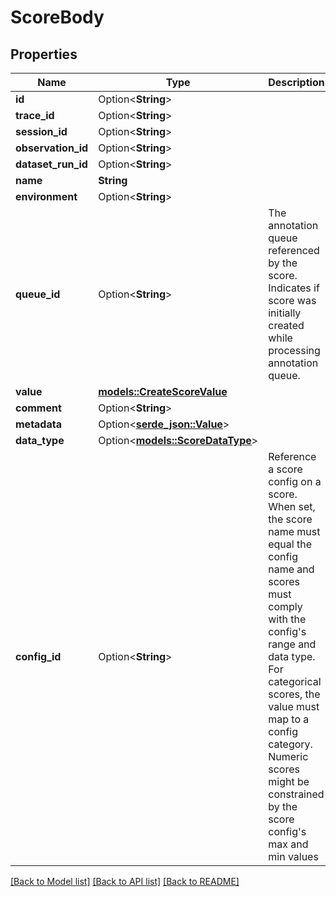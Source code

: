 # ScoreBody

## Properties

Name | Type | Description | Notes
------------ | ------------- | ------------- | -------------
**id** | Option<**String**> |  | [optional]
**trace_id** | Option<**String**> |  | [optional]
**session_id** | Option<**String**> |  | [optional]
**observation_id** | Option<**String**> |  | [optional]
**dataset_run_id** | Option<**String**> |  | [optional]
**name** | **String** |  | 
**environment** | Option<**String**> |  | [optional]
**queue_id** | Option<**String**> | The annotation queue referenced by the score. Indicates if score was initially created while processing annotation queue. | [optional]
**value** | [**models::CreateScoreValue**](CreateScoreValue.md) |  | 
**comment** | Option<**String**> |  | [optional]
**metadata** | Option<[**serde_json::Value**](.md)> |  | [optional]
**data_type** | Option<[**models::ScoreDataType**](ScoreDataType.md)> |  | [optional]
**config_id** | Option<**String**> | Reference a score config on a score. When set, the score name must equal the config name and scores must comply with the config's range and data type. For categorical scores, the value must map to a config category. Numeric scores might be constrained by the score config's max and min values | [optional]

[[Back to Model list]](../README.md#documentation-for-models) [[Back to API list]](../README.md#documentation-for-api-endpoints) [[Back to README]](../README.md)


